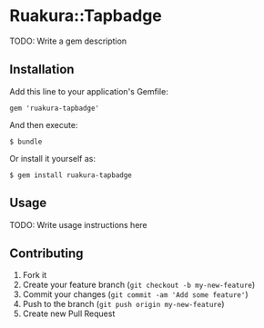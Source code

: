 # Ruakura::Tapbadge

TODO: Write a gem description

## Installation

Add this line to your application's Gemfile:

    gem 'ruakura-tapbadge'

And then execute:

    $ bundle

Or install it yourself as:

    $ gem install ruakura-tapbadge

## Usage

TODO: Write usage instructions here

## Contributing

1. Fork it
2. Create your feature branch (`git checkout -b my-new-feature`)
3. Commit your changes (`git commit -am 'Add some feature'`)
4. Push to the branch (`git push origin my-new-feature`)
5. Create new Pull Request
